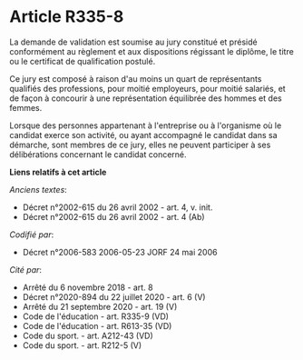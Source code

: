 # Article R335-8

La demande de validation est soumise au jury constitué et présidé conformément au règlement et aux dispositions régissant le
diplôme, le titre ou le certificat de qualification postulé.

Ce jury est composé à raison d'au moins un quart de représentants qualifiés des professions, pour moitié employeurs, pour
moitié salariés, et de façon à concourir à une représentation équilibrée des hommes et des femmes.

Lorsque des personnes appartenant à l'entreprise ou à l'organisme où le candidat exerce son activité, ou ayant accompagné le
candidat dans sa démarche, sont membres de ce jury, elles ne peuvent participer à ses délibérations concernant le candidat
concerné.

**Liens relatifs à cet article**

_Anciens textes_:

  - Décret n°2002-615 du 26 avril 2002 - art. 4, v. init.
  - Décret n°2002-615 du 26 avril 2002 - art. 4 (Ab)

_Codifié par_:

  - Décret n°2006-583 2006-05-23 JORF 24 mai 2006

_Cité par_:

  - Arrêté du 6 novembre 2018 - art. 8
  - Décret n°2020-894 du 22 juillet 2020 - art. 6 (V)
  - Arrêté du 21 septembre 2020 - art. 19 (V)
  - Code de l'éducation - art. R335-9 (VD)
  - Code de l'éducation - art. R613-35 (VD)
  - Code du sport. - art. A212-43 (VD)
  - Code du sport. - art. R212-5 (V)
